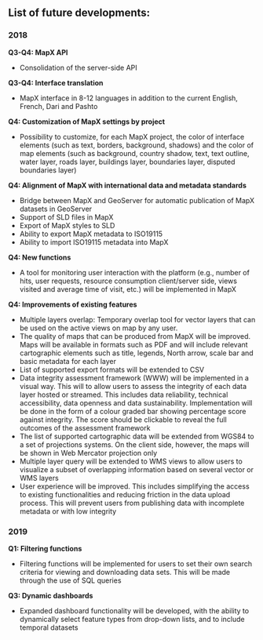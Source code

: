 ## List of future developments:

### 2018

<b>Q3-Q4: MapX API</b>
- Consolidation of the server-side API

<b>Q3-Q4: Interface translation</b>
- MapX interface in 8-12 languages in addition to the current English, French, Dari and Pashto

<b>Q4: Customization of MapX settings by project</b>
- Possibility to customize, for each MapX project, the color of interface elements (such as text, borders, background, shadows) and the color of map elements (such as background, country shadow, text, text outline, water layer, roads layer, buildings layer, boundaries layer, disputed boundaries layer)

<b>Q4: Alignment of MapX with international data and metadata standards</b>
- Bridge between MapX and GeoServer for automatic publication of MapX datasets in GeoServer
- Support of SLD files in MapX
- Export of MapX styles to SLD
- Ability to export MapX metadata to ISO19115
- Ability to import ISO19115 metadata into MapX

<b>Q4: New functions</b>
- A tool for monitoring user interaction with the platform (e.g., number of hits, user requests, resource consumption client/server side, views visited and average time of visit, etc.) will be implemented in MapX

<b>Q4: Improvements of existing features</b>
- Multiple layers overlap: Temporary overlap tool for vector layers that can be used on the active views on map by any user.
- The quality of maps that can be produced from MapX will be improved. Maps will be available in formats such as PDF and will include relevant cartographic elements such as title, legends, North arrow, scale bar and basic metadata for each layer
- List of supported export formats will be extended to CSV
- Data integrity assessment framework (WWW) will be implemented in a visual way. This will to allow users to assess the integrity of each data layer hosted or streamed. This includes data reliability, technical accessibility, data openness and data sustainability. Implementation will be done in the form of a colour graded bar showing percentage score against integrity. The score should be clickable to reveal the full outcomes of the assessment framework
- The list of supported cartographic data will be extended from WGS84 to a set of projections systems. On the client side, however, the maps will be shown in Web Mercator projection only
- Multiple layer query will be extended to WMS views to allow users to visualize a subset of overlapping information based on several vector or WMS layers
- User experience will be improved. This includes simplifying the access to existing functionalities and reducing friction in the data upload process. This will prevent users from publishing data with incomplete metadata or with low integrity

### 2019

<b>Q1: Filtering functions</b>
- Filtering functions will be implemented for users to set their own search criteria for viewing and downloading data sets. This will be made through the use of SQL queries

<b>Q3: Dynamic dashboards</b>
- Expanded dashboard functionality will be developed, with the ability to dynamically select feature types from drop-down lists, and to include temporal datasets

